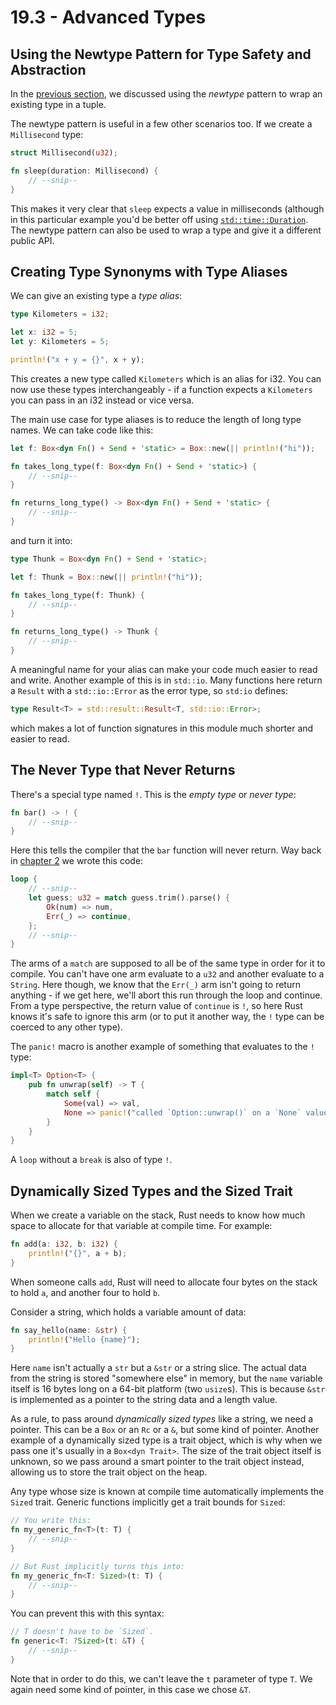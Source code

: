 # 19.3 - Advanced Types

## Using the Newtype Pattern for Type Safety and Abstraction

In the [previous section](./ch19-02-advanced-traits.md#using-the-newtype-pattern-to-implement-external-traits-on-external-types), we discussed using the _newtype_ pattern to wrap an existing type in a tuple.

The newtype pattern is useful in a few other scenarios too. If we create a `Millisecond` type:

```rust
struct Millisecond(u32);

fn sleep(duration: Millisecond) {
    // --snip--
}
```

This makes it very clear that `sleep` expects a value in milliseconds (although in this particular example you'd be better off using [`std::time::Duration`](https://doc.rust-lang.org/std/time/struct.Duration.html). The newtype pattern can also be used to wrap a type and give it a different public API.

## Creating Type Synonyms with Type Aliases

We can give an existing type a _type alias_:

```rust
type Kilometers = i32;

let x: i32 = 5;
let y: Kilometers = 5;

println!("x + y = {}", x + y);
```

This creates a new type called `Kilometers` which is an alias for i32. You can now use these types interchangeably - if a function expects a `Kilometers` you can pass in an i32 instead or vice versa.

The main use case for type aliases is to reduce the length of long type names. We can take code like this:

```rust
let f: Box<dyn Fn() + Send + 'static> = Box::new(|| println!("hi"));

fn takes_long_type(f: Box<dyn Fn() + Send + 'static>) {
    // --snip--
}

fn returns_long_type() -> Box<dyn Fn() + Send + 'static> {
    // --snip--
}
```

and turn it into:

```rust
type Thunk = Box<dyn Fn() + Send + 'static>;

let f: Thunk = Box::new(|| println!("hi"));

fn takes_long_type(f: Thunk) {
    // --snip--
}

fn returns_long_type() -> Thunk {
    // --snip--
}
```

A meaningful name for your alias can make your code much easier to read and write. Another example of this is in `std::io`. Many functions here return a `Result` with a `std::io::Error` as the error type, so `std:io` defines:

```rust
type Result<T> = std::result::Result<T, std::io::Error>;
```

which makes a lot of function signatures in this module much shorter and easier to read.

## The Never Type that Never Returns

There's a special type named `!`. This is the _empty type_ or _never type_:

```rust
fn bar() -> ! {
    // --snip--
}
```

Here this tells the compiler that the `bar` function will never return. Way back in [chapter 2][chap2] we wrote this code:

```rust
loop {
    // --snip--
    let guess: u32 = match guess.trim().parse() {
        Ok(num) => num,
        Err(_) => continue,
    };
    // --snip--
}
```

The arms of a `match` are supposed to all be of the same type in order for it to compile. You can't have one arm evaluate to a `u32` and another evaluate to a `String`. Here though, we know that the `Err(_)` arm isn't going to return anything - if we get here, we'll abort this run through the loop and continue. From a type perspective, the return value of `continue` is `!`, so here Rust knows it's safe to ignore this arm (or to put it another way, the `!` type can be coerced to any other type).

The `panic!` macro is another example of something that evaluates to the `!` type:

```rust
impl<T> Option<T> {
    pub fn unwrap(self) -> T {
        match self {
            Some(val) => val,
            None => panic!("called `Option::unwrap()` on a `None` value"),
        }
    }
}
```

A `loop` without a `break` is also of type `!`.

## Dynamically Sized Types and the Sized Trait

When we create a variable on the stack, Rust needs to know how much space to allocate for that variable at compile time. For example:

```rust
fn add(a: i32, b: i32) {
    println!("{}", a + b);
}
```

When someone calls `add`, Rust will need to allocate four bytes on the stack to hold `a`, and another four to hold `b`.

Consider a string, which holds a variable amount of data:

```rust
fn say_hello(name: &str) {
    println!("Hello {name}");
}
```

Here `name` isn't actually a `str` but a `&str` or a string slice. The actual data from the string is stored "somewhere else" in memory, but the `name` variable itself is 16 bytes long on a 64-bit platform (two `usize`s). This is because `&str` is implemented as a pointer to the string data and a length value.

As a rule, to pass around _dynamically sized types_ like a string, we need a pointer. This can be a `Box` or an `Rc` or a `&`, but some kind of pointer. Another example of a dynamically sized type is a trait object, which is why when we pass one it's usually in a `Box<dyn Trait>`. The size of the trait object itself is unknown, so we pass around a smart pointer to the trait object instead, allowing us to store the trait object on the heap.

Any type whose size is known at compile time automatically implements the `Sized` trait. Generic functions implicitly get a trait bounds for `Sized`:

```rust
// You write this:
fn my_generic_fn<T>(t: T) {
    // --snip--
}

// But Rust implicitly turns this into:
fn my_generic_fn<T: Sized>(t: T) {
    // --snip--
}
```

You can prevent this with this syntax:

```rust
// T doesn't have to be `Sized`.
fn generic<T: ?Sized>(t: &T) {
    // --snip--
}
```

Note that in order to do this, we can't leave the `t` parameter of type `T`. We again need some kind of pointer, in this case we chose `&T`.

[chap2]: ../ch02-guessing-game.md "Chapter 2: Guessing Game"
